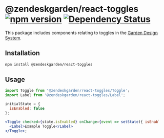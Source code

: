 # @zendeskgarden/react-toggles [![npm version](https://img.shields.io/npm/v/@zendeskgarden/react-toggles.svg?style=flat-square)](https://www.npmjs.com/package/@zendeskgarden/react-toggles) [![Dependency Status](https://img.shields.io/david/zendeskgarden/react-components.svg?path=packages/toggles&style=flat-square)](https://david-dm.org/zendeskgarden/react-components?path=packages/toggles) <!-- markdownlint-disable -->
<!-- markdownlint-enable -->

This package includes components relating to toggles in the
[Garden Design System](https://zendeskgarden.github.io/).

## Installation

```sh
npm install @zendeskgarden/react-toggles
```

## Usage

```jsx static
import Toggle from '@zendeskgarden/react-toggles/Toggle';
import Label from '@zendeskgarden/react-toggles/Label';

initialState = {
  isEnabled: false
};

<Toggle checked={state.isEnabled} onChange={event => setState({ isEnabled: event.target.checked })}>
  <Label>Example Toggle</Label>
</Toggle>;
```
